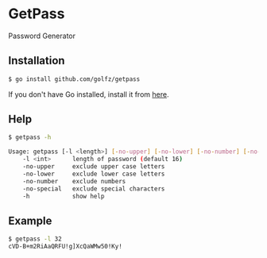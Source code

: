 # GetPass
Password Generator

## Installation
```bash
$ go install github.com/golfz/getpass
```
If you don't have Go installed, install it from [here](https://golang.org/doc/install).

## Help
```bash
$ getpass -h

Usage: getpass [-l <length>] [-no-upper] [-no-lower] [-no-number] [-no-special] [-h]
    -l <int>      length of password (default 16)
    -no-upper     exclude upper case letters
    -no-lower     exclude lower case letters
    -no-number    exclude numbers
    -no-special   exclude special characters
    -h            show help
```

## Example
```bash
$ getpass -l 32
cVD-B+m2RiAaQRFU!g]XcQaWMw50!Ky!
```


